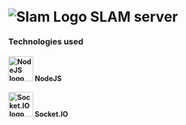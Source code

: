 # ![Slam Logo][SlamLogo] SLAM server

### Technologies used

#### <p><img height="50" src="https://nodejs.org/static/images/logo.svg" alt="NodeJS logo"> NodeJS </p>
#### <p><img height="50" src="http://www.programwitherik.com/content/images/2017/01/socket-e1434850599985.png" alt="Socket.IO logo"> Socket.IO </p>

[SlamLogo]: https://i.imgur.com/yUEddOv.png "Slam Logo"
